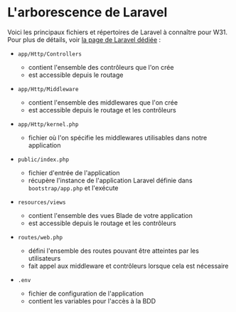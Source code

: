 L'arborescence de Laravel
=========================

Voici les principaux fichiers et répertoires de Laravel à connaître pour W31.
Pour plus de détails, voir [la page de Laravel dédiée](https://laravel.com/docs/6.x/structure) :

- `app/Http/Controllers`
    - contient l'ensemble des contrôleurs que l'on crée
    - est accessible depuis le routage

- `app/Http/Middleware`
    - contient l'ensemble des middlewares que l'on crée
    - est accessible depuis le routage et les contrôleurs

- `app/Http/kernel.php`
    - fichier où l'on spécifie les middlewares utilisables dans notre application

- `public/index.php`
    - fichier d'entrée de l'application
    - récupère l'instance de l'application Laravel définie dans `bootstrap/app.php` et l'exécute

- `resources/views`
    - contient l'ensemble des vues Blade de votre application
    - est accessible depuis le routage et les contrôleurs

- `routes/web.php`
    - défini l'ensemble des routes pouvant être atteintes par les utilisateurs
    - fait appel aux middleware et contrôleurs lorsque cela est nécessaire

- `.env`
    - fichier de configuration de l'application
    - contient les variables pour l'accès à la BDD
